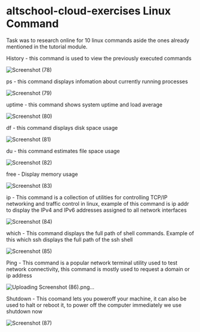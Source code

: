 # altschool-cloud-exercises Linux Command

Task was to research online for 10 linux commands aside the ones already mentioned in the tutorial module.

History - this command is used to view the previously executed commands

![Screenshot (78)](https://user-images.githubusercontent.com/68646090/198738545-397618bd-ff23-4211-983c-1912b54c12d5.png)

ps - this command displays infomation about currently running processes

![Screenshot (79)](https://user-images.githubusercontent.com/68646090/198738753-50ecf122-ec28-49b4-928b-1eb3e57a0302.png)

uptime - this command shows system uptime and load average

![Screenshot (80)](https://user-images.githubusercontent.com/68646090/198739046-58844ffb-8a15-492f-a568-fb70ecfab97c.png)

df - this command displays disk space usage

![Screenshot (81)](https://user-images.githubusercontent.com/68646090/198739260-0b84b228-6150-4c63-9ccc-5cf374e2c9b8.png)

du - this command estimates file space usage

![Screenshot (82)](https://user-images.githubusercontent.com/68646090/198739385-0150d2b5-8d30-4922-85b5-ac79b4bf415e.png)

free - Display memory usage

![Screenshot (83)](https://user-images.githubusercontent.com/68646090/198739474-82741ba1-327c-4e9d-9302-313fcceec934.png)

ip - This command is a collection of utilities for controlling TCP/IP networking and traffic control in linux, example of this command is ip addr to 
display the IPv4 and IPv6 addresses assigned to all network interfaces

![Screenshot (84)](https://user-images.githubusercontent.com/68646090/198740267-72e8e12c-00bb-4573-8baa-795d5c960e37.png)

which - This command displays the full path of shell commands. Example of this which ssh displays the full path of the ssh shell

![Screenshot (85)](https://user-images.githubusercontent.com/68646090/198740639-aee643e8-ae45-4219-990a-7b4175d6cbe1.png)

Ping - This command is a popular network terminal utility used to test network connectivity, this command is mostly used to request a domain or ip address

![Uploading Screenshot (86).png…]()

Shutdown - This coomand lets you poweroff your machine, it can also be used to halt or reboot it, to power off the computer immediately we use shutdown now

![Screenshot (87)](https://user-images.githubusercontent.com/68646090/198741086-550bc8d2-d3db-45e5-afeb-314a9b1f17fb.png)


